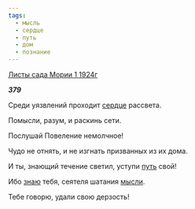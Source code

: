 ```yaml
---
tags:
  - мысль
  - сердце
  - путь
  - дом
  - познание
---
```

[Листы сада Мории 1 1924г](https://127.0.0.1:4002/agni/1924)

___379___

Среди уязвлений проходит [сердце](../../../tags/#сердце) рассвета.   

Помысли, разум, и раскинь сети.   

Послушай Повеление немолчное!   

Чудо не отнять, и не изгнать призванных из их дома.   

И ты, знающий течение светил, уступи [путь](../../../tags/#путь) свой!   

Ибо [знаю](../../../tags/#познание) тебя, сеятеля шатания [мысли](../../../tags/#мысль).   

Тебе говорю, удали свою дерзость!   

